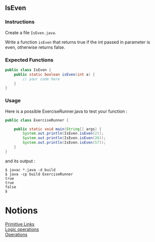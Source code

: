 ## IsEven

### Instructions

Create a file `IsEven.java`.

Write a function `isEven` that returns true if the int passed in parameter is even, otherwise returns false.

### Expected Functions

```java
public class IsEven {
    public static boolean isEven(int a) {
        // your code here
    }
}
```

### Usage

Here is a possible ExerciseRunner.java to test your function :

```java
public class ExerciseRunner {

    public static void main(String[] args) {
        System.out.println(IsEven.isEven(2));
        System.out.println(IsEven.isEven(26));
        System.out.println(IsEven.isEven(57));
    }
}
```

and its output :

```shell
$ javac *.java -d build
$ java -cp build ExerciseRunner
true
true
false
$
```

# Notions

[Primitive Links](https://docs.oracle.com/javase/tutorial/java/nutsandbolts/datatypes.html)  
[Logic operations](https://docs.oracle.com/javase/tutorial/java/nutsandbolts/op2.html)  
[Operations](https://docs.oracle.com/javase/tutorial/java/nutsandbolts/op1.html)
